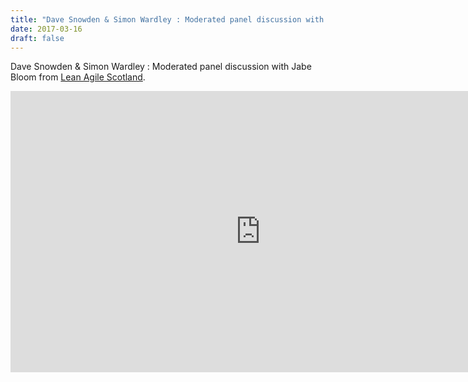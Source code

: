 ```yaml
---
title: "Dave Snowden & Simon Wardley : Moderated panel discussion with Jabe Bloom"
date: 2017-03-16
draft: false
---
```


<p>Dave Snowden &amp; Simon Wardley : Moderated panel discussion with Jabe Bloom from <a href="https://vimeo.com/leanagilescotland">Lean Agile Scotland</a>.</p>

<iframe src="https://player.vimeo.com/video/208488019" width="800" height="450" frameborder="0" allow="autoplay; fullscreen" allowfullscreen></iframe>
